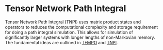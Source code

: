 # Tensor Network Path Integral

Tensor Network Path Integral (TNPI) uses matrix product states and operators to reduces the computational complexity and storage requirement for doing a path integral simulation. This allows for simulation of significantly larger systems with longer lengths of non-Markovian memory. The fundamental ideas are outlined in [TEMPO](https://dx.doi.org/10.1038/s41467-018-05617-3) and [TNPI](https://arxiv.org/abs/2106.12523).
